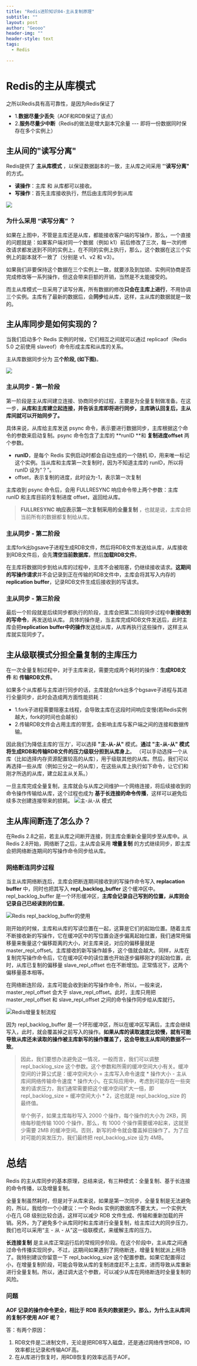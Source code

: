 ```yaml
---
title: "Redis进阶知识04-主从复制原理"
subtitle: ""
layout: post
author: "Geooo"
header-img: ""
header-style: text
tags:
  - Redis
  
---
```




# Redis的主从库模式



之所以Redis具有高可靠性，是因为Redis保证了

- 1.**数据尽量少丢失**（AOF和RDB保证了该点）
- 2.**服务尽量少中断**（Redis的做法是增大副本冗余量 --- 即将一份数据同时保存在多个实例上）



## 主从间的"读写分离"

Redis提供了 **主从库模式** ，以保证数据副本的一致，主从库之间采用 **''读写分离"** 的方式。

- **读操作**：主库 和 从库都可以接收。
- **写操作**：首先主库接收执行，然后由主库同步到从库

![](https://static001.geekbang.org/resource/image/80/2f/809d6707404731f7e493b832aa573a2f.jpg)



### 为什么采用 “读写分离” ？

  如果在上图中，不管是主库还是从库，都能接收客户端的写操作，那么，一个直接的问题就是：如果客户端对同一个数据（例如 k1）前后修改了三次，每一次的修改请求都发送到不同的实例上，在不同的实例上执行，那么，这个数据在这三个实例上的副本就不一致了（分别是 v1、v2 和 v3）。

  如果我们非要保持这个数据在三个实例上一致，就要涉及到加锁、实例间协商是否完成修改等一系列操作，但这会带来巨额的开销，当然是不太能接受的。

  而主从库模式一旦采用了读写分离，所有数据的修改**只会在主库上进行**，不用协调三个实例。主库有了最新的数据后，会**同步**给从库，这样，主从库的数据就是一致的。



## 主从库同步是如何实现的？

当我们启动多个 Redis 实例的时候，它们相互之间就可以通过 replicaof（Redis 5.0 之前使用 slaveof）命令形成主库和从库的关系。

主从库数据同步分为 **三个阶段, (如下图)**。

![](https://static001.geekbang.org/resource/image/63/a1/63d18fd41efc9635e7e9105ce1c33da1.jpg)


### 主从同步 - 第一阶段

第一阶段是主从库间建立连接、协商同步的过程，主要是为全量复制做准备。在这一步，**从库和主库建立起连接，并告诉主库即将进行同步，主库确认回复后，主从库间就可以开始同步了。**

具体来说，从库给主库发送 psync 命令，表示要进行数据同步，主库根据这个命令的参数来启动复制。psync 命令包含了主库的 **runID **和 **复制进度offset** 两个参数。
- **runID**，是每个 Redis 实例启动时都会自动生成的一个随机 ID，用来唯一标记这个实例。当从库和主库第一次复制时，因为不知道主库的 runID，所以将 runID 设为“？”。
- offset，表示复制的进度，此时设为-1，表示第一次复制

主库收到 psync 命令后，会用 FULLRESYNC 响应命令带上两个参数：主库 runID 和主库目前的复制进度 offset，返回给从库。

> **FULLRESYNC 响应表示第一次复制采用的全量复制** ，也就是说，主库会把当前所有的数据都复制给从库。

### 主从同步 - 第二阶段
主库fork出bgsave子进程生成RDB文件，然后将RDB文件发送给从库，从库接收到RDB文件后，会先**清空当前数据库**，然后**加载RDB文件**。

在主库将数据同步到给从库的过程中，主库不会被阻塞，仍继续接收请求。**这期间的写操作请求**并不会记录到正在传输的RDB文件中，主库会将其写入内存的 **replication buffer**，记录RDB文件生成后接收到的写请求。

### 主从同步 - 第三阶段
最后一个阶段就是后续同步都执行的阶段，主库会把第二阶段同步过程中**新接收到的写命令**，再发送给从库。
具体的操作是，当主库完成RDB文件发送后，此时主库会把**replication buffer中的操作**发送给从库，从库再执行这些操作，这样主从库就实现同步了。

## 主从级联模式分担全量复制的主库压力
在一次全量复制过程中，对于主库来说，需要完成两个耗时的操作：**生成RDB文件** 和 **传输RDB文件**。

如果多个从库都与主库进行同步的话，主库就会fork出多个bgsave子进程与其进行全量同步，此时会造成两方面性能损耗：
- 1.fork子进程需要阻塞主线程，会导致主库在这段时间响应变慢(若Redis实例越大，fork的时间也会越长)
- 2.传输RDB文件会占用主库的带宽，会影响主库与客户端之间的连接和数据传输。

因此我们为降低主库的'压力'，可以选择 **"主-从-从"** 模式。**通过 "主-从-从" 模式将生成RDB和传输RDB文件的压力级联分担到从库身上**。
（可以手动选择一个从库（比如选择内存资源配置较高的从库），用于级联其他的从库。然后，我们可以再选择一些从库（例如三分之一的从库），在这些从库上执行如下命令，让它们和刚才所选的从库，建立起主从关系。）

一旦主库完成全量复制，主库就会与从库之间维护一个网络连接，将后续接收到的命令操作传输给从库，这个过程也成为 **基于长连接的命令传播**，这样可以避免后续多次创建连接带来的损耗。
![](https://static001.geekbang.org/resource/image/40/45/403c2ab725dca8d44439f8994959af45.jpg "主-从-从 模式")

## 主从库间断连了怎么办？
在Redis 2.8之前，若主从库之间断开连接，则主库会重新全量同步至从库中。从Redis 2.8开始，网络断了之后，主从库会采用 **增量复制** 的方式继续同步，即主库会把网络断连期间的写操作命令同步给从库。

### 网络断连同步过程

当主从库网络断连后，主库会把断连期间接收到的写操作命令写入 **replacation buffer** 中，同时也把其写入 **repl_backlog_buffer** 这个缓冲区中。repl_backlog_buffer 是一个环形缓冲区，**主库会记录自己写到的位置，从库则会记录自己已经读到的位置**。

![](https://static001.geekbang.org/resource/image/13/37/13f26570a1b90549e6171ea24554b737.jpg "Redis repl_backlog_buffer的使用")

刚开始的时候，主库和从库的写读位置在一起，这算是它们的起始位置。随着主库不断接收新的写操作，它在缓冲区中的写位置会逐步偏离起始位置，我们通常用偏移量来衡量这个偏移距离的大小，对主库来说，对应的偏移量就是 master_repl_offset。主库接收的新写操作越多，这个值就会越大。同样，从库在复制完写操作命令后，它在缓冲区中的读位置也开始逐步偏移刚才的起始位置，此时，从库已复制的偏移量 slave_repl_offset 也在不断增加。正常情况下，这两个偏移量基本相等。

在网络断连阶段，主库可能会收到新的写操作命令，所以，一般来说，master_repl_offset 会大于 slave_repl_offset。此时，主库只用把 master_repl_offset 和 slave_repl_offset 之间的命令操作同步给从库就行。

![](https://static001.geekbang.org/resource/image/20/16/20e233bd30c3dacb0221yy0c77780b16.jpg "Redis增量复制流程")

因为 repl_backlog_buffer 是一个环形缓冲区，所以在缓冲区写满后，主库会继续写入，此时，就会覆盖掉之前写入的操作。**如果从库的读取速度比较慢，就有可能导致从库还未读取的操作被主库新写的操作覆盖了，这会导致主从库间的数据不一致**。

> 因此，我们要想办法避免这一情况，一般而言，我们可以调整 repl_backlog_size 这个参数。这个参数和所需的缓冲空间大小有关。缓冲空间的计算公式是：缓冲空间大小 = 主库写入命令速度 * 操作大小 - 主从库间网络传输命令速度 * 操作大小。在实际应用中，考虑到可能存在一些突发的请求压力，我们通常需要把这个缓冲空间扩大一倍，即 repl_backlog_size = 缓冲空间大小 * 2，这也就是 repl_backlog_size 的最终值。
>
>举个例子，如果主库每秒写入 2000 个操作，每个操作的大小为 2KB，网络每秒能传输 1000 个操作，那么，有 1000 个操作需要缓冲起来，这就至少需要 2MB 的缓冲空间。否则，新写的命令就会覆盖掉旧操作了。为了应对可能的突发压力，我们最终把 repl_backlog_size 设为 4MB。


# 总结

Redis 的主从库同步的基本原理，总结来说，有三种模式：全量复制、基于长连接的命令传播，以及增量复制。

全量复制虽然耗时，但是对于从库来说，如果是第一次同步，全量复制是无法避免的，所以，我给你一个小建议：一个 Redis 实例的数据库不要太大，一个实例大小在几 GB 级别比较合适，这样可以减少 RDB 文件生成、传输和重新加载的开销。另外，为了避免多个从库同时和主库进行全量复制，给主库过大的同步压力，我们也可以采用“主 - 从 - 从”这一级联模式，来缓解主库的压力。

**长连接复制** 是主从库正常运行后的常规同步阶段。在这个阶段中，主从库之间通过命令传播实现同步。不过，这期间如果遇到了网络断连，增量复制就派上用场了。我特别建议你留意一下 repl_backlog_size 这个配置参数。如果它配置得过小，在增量复制阶段，可能会导致从库的复制进度赶不上主库，进而导致从库重新进行全量复制。所以，通过调大这个参数，可以减少从库在网络断连时全量复制的风险。

### 问题

**AOF 记录的操作命令更全，相比于 RDB 丢失的数据更少。那么，为什么主从库间的复制不使用 AOF 呢？**

答：有两个原因：

1. RDB文件是二进制文件，无论是把RDB写入磁盘，还是通过网络传世RDB，IO效率都比记录和传输AOF高。
2. 在从库进行恢复时，用RDB恢复的效率远高于AOF。